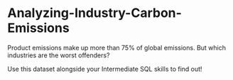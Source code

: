 # Analyzing-Industry-Carbon-Emissions
Product emissions make up more than 75% of global emissions. But which industries are the worst offenders?

Use this dataset alongside your Intermediate SQL skills to find out!
